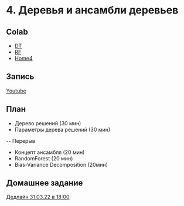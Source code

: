 # 4. Деревья и ансамбли деревьев

## Colab
* [DT](https://colab.research.google.com/github/samstikhin/ml2022/blob/master/04-DTandRF/DT.ipynb)
* [RF](https://colab.research.google.com/github/samstikhin/ml2022/blob/master/04-DTandRF/RF.ipynb)
* [Home4](https://colab.research.google.com/github/samstikhin/ml2022/blob/master/04-DTandRF/HomeDTandRF.ipynb)

## Запись
[Youtube](https://youtu.be/pECw0mBryB4)

## План
* Дерево решений (30 мин)
* Параметры дерева решений (30 мин)

-- Перерыв
* Концепт ансамбля (20 мин)
* RandomForest (20 мин)
* Bias-Variance Decomposition (20мин)


## Домашнее задание
[Дедлайн 31.03.22 в 18:00](https://ulearn.me/course/ml/Entropiya_i_kriteriy_Dzhini_9fc03076-63cf-4de7-993c-65af47aa2d67)
